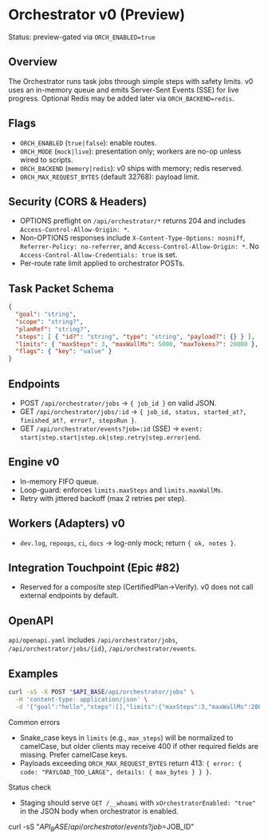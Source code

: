 # Orchestrator v0 (Preview)

Status: preview-gated via `ORCH_ENABLED=true`

## Overview

The Orchestrator runs task jobs through simple steps with safety limits. v0 uses an in-memory queue and emits Server-Sent Events (SSE) for live progress. Optional Redis may be added later via `ORCH_BACKEND=redis`.

## Flags

- `ORCH_ENABLED` (`true|false`): enable routes.
- `ORCH_MODE` (`mock|live`): presentation only; workers are no-op unless wired to scripts.
- `ORCH_BACKEND` (`memory|redis`): v0 ships with memory; redis reserved.
- `ORCH_MAX_REQUEST_BYTES` (default 32768): payload limit.

## Security (CORS & Headers)

- OPTIONS preflight on `/api/orchestrator/*` returns 204 and includes `Access-Control-Allow-Origin: *`.
- Non-OPTIONS responses include `X-Content-Type-Options: nosniff`, `Referrer-Policy: no-referrer`, and `Access-Control-Allow-Origin: *`. No `Access-Control-Allow-Credentials: true` is set.
- Per-route rate limit applied to orchestrator POSTs.

## Task Packet Schema

```json
{
  "goal": "string",
  "scope": "string?",
  "planRef": "string?",
  "steps": [ { "id?": "string", "type": "string", "payload?": {} } ],
  "limits": { "maxSteps": 3, "maxWallMs": 5000, "maxTokens?": 20000 },
  "flags": { "key": "value" }
}
```

## Endpoints

- POST `/api/orchestrator/jobs` → `{ job_id }` on valid JSON.
- GET `/api/orchestrator/jobs/:id` → `{ job_id, status, started_at?, finished_at?, error?, stepsRun }`.
- GET `/api/orchestrator/events?job=:id` (SSE) → `event: start|step.start|step.ok|step.retry|step.error|end`.

## Engine v0

- In-memory FIFO queue.
- Loop-guard: enforces `limits.maxSteps` and `limits.maxWallMs`.
- Retry with jittered backoff (max 2 retries per step).

## Workers (Adapters) v0

- `dev.log`, `repoops`, `ci`, `docs` → log-only mock; return `{ ok, notes }`.

## Integration Touchpoint (Epic #82)

- Reserved for a composite step (CertifiedPlan→Verify). v0 does not call external endpoints by default.

## OpenAPI

`api/openapi.yaml` includes `/api/orchestrator/jobs`, `/api/orchestrator/jobs/{id}`, `/api/orchestrator/events`.

## Examples

```bash
curl -sS -X POST "$API_BASE/api/orchestrator/jobs" \
  -H 'content-type: application/json' \
  -d '{"goal":"hello","steps":[],"limits":{"maxSteps":3,"maxWallMs":2000}}'
```

Common errors
- Snake_case keys in `limits` (e.g., `max_steps`) will be normalized to camelCase, but older clients may receive 400 if other required fields are missing. Prefer camelCase keys.
- Payloads exceeding `ORCH_MAX_REQUEST_BYTES` return 413: `{ error: { code: "PAYLOAD_TOO_LARGE", details: { max_bytes } } }`.

Status check
- Staging should serve `GET /__whoami` with `xOrchestratorEnabled: "true"` in the JSON body when orchestrator is enabled.

curl -sS "$API_BASE/api/orchestrator/events?job=$JOB_ID"
```


